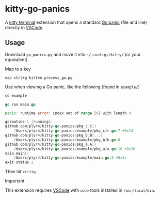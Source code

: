 # kitty-go-panics

A [kitty terminal](https://sw.kovidgoyal.net/kitty/) extension that opens a standard [Go panic](https://gobyexample.com/panic) (file and line) directly in [VSCode](https://code.visualstudio.com).

## Usage

Download `go_panics.py` and move it into `~/.configs/kitty/` (or your equivalent).

Map to a key
```
map ctrl+g kitten process_go.py
```

Use when viewing a Go panic, like the following (found in `example/`)

```go
cd example

go run main.go

panic: runtime error: index out of range [0] with length 0

goroutine 1 [running]:
github.com/plyr4/kitty-go-panics/pkg_c.C()
	/Users/plyr4/kitty-go-panics/example/pkg_c/c.go:7 +0x24
github.com/plyr4/kitty-go-panics/pkg_b.B(...)
	/Users/plyr4/kitty-go-panics/example/pkg_b/b.go:8
github.com/plyr4/kitty-go-panics/pkg_a.A()
	/Users/plyr4/kitty-go-panics/example/pkg_a/a.go:10 +0x20
main.main()
	/Users/plyr4/kitty-go-panics/example/main.go:8 +0x1c
exit status 2
```

Then hit `ctrl+g`.

> [!IMPORTANT]
> This extension requires [VSCode](https://code.visualstudio.com) with `code` tools installed in `/usr/local/bin`.
